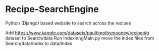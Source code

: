 # Recipe-SearchEngine
Python (Django) based website to search across the recipes

Add https://www.kaggle.com/datasets/paultimothymooney/recipenlg dataset to Search/data
Run IndexinngMain.py move the index files from Search/data/index to data/index

